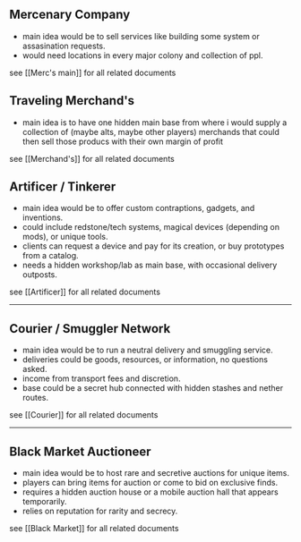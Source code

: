 ## Mercenary Company

- main idea would be to sell services like building some system or assasination requests.
- would need locations in every major colony and collection of ppl.


see [[Merc's main]] for all related documents



## Traveling Merchand's

- main idea is to have one hidden main base from where i would supply a collection of (maybe alts, maybe other players) merchands that could then sell those producs with their own margin of profit


see [[Merchand's]] for all related documents


## Artificer / Tinkerer

- main idea would be to offer custom contraptions, gadgets, and inventions.
- could include redstone/tech systems, magical devices (depending on mods), or unique tools.
- clients can request a device and pay for its creation, or buy prototypes from a catalog.
- needs a hidden workshop/lab as main base, with occasional delivery outposts.

see [[Artificer]] for all related documents

---

## Courier / Smuggler Network

- main idea would be to run a neutral delivery and smuggling service.
- deliveries could be goods, resources, or information, no questions asked.
- income from transport fees and discretion.
- base could be a secret hub connected with hidden stashes and nether routes.

see [[Courier]] for all related documents

---

## Black Market Auctioneer

- main idea would be to host rare and secretive auctions for unique items.
- players can bring items for auction or come to bid on exclusive finds.
- requires a hidden auction house or a mobile auction hall that appears temporarily.
- relies on reputation for rarity and secrecy.

see [[Black Market]] for all related documents



